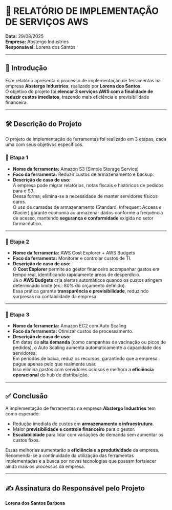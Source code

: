 # 📄 RELATÓRIO DE IMPLEMENTAÇÃO DE SERVIÇOS AWS

**Data:** 29/08/2025  
**Empresa:** Abstergo Industries  
**Responsável:** Lorena dos Santos  

---

## 📌 Introdução
Este relatório apresenta o processo de implementação de ferramentas na empresa **Abstergo Industries**, realizado por **Lorena dos Santos**.  
O objetivo do projeto foi **elencar 3 serviços AWS com a finalidade de reduzir custos imediatos**, trazendo mais eficiência e previsibilidade financeira.

---

## 🛠️ Descrição do Projeto
O projeto de implementação de ferramentas foi realizado em 3 etapas, cada uma com seus objetivos específicos.

### 🔹 Etapa 1
- **Nome da ferramenta:** Amazon S3 (Simple Storage Service)  
- **Foco da ferramenta:** Reduzir custos de armazenamento e backup.  
- **Descrição de caso de uso:**  
  A empresa pode migrar relatórios, notas fiscais e históricos de pedidos para o S3.  
  Dessa forma, elimina-se a necessidade de manter servidores físicos caros.  
  O uso de camadas de armazenamento (Standard, Infrequent Access e Glacier) garante economia ao armazenar dados conforme a frequência de acesso, mantendo **segurança e conformidade** exigida no setor farmacêutico.  

---

### 🔹 Etapa 2
- **Nome da ferramenta:** AWS Cost Explorer + AWS Budgets  
- **Foco da ferramenta:** Monitorar e controlar custos de TI.  
- **Descrição de caso de uso:**  
  O **Cost Explorer** permite ao gestor financeiro acompanhar gastos em tempo real, identificando rapidamente áreas de desperdício.  
  Já o **AWS Budgets** cria alertas automáticos quando os custos atingem determinado limite (ex.: 80% do orçamento definido).  
  Essa prática garante **transparência e previsibilidade**, reduzindo surpresas na contabilidade da empresa.  

---

### 🔹 Etapa 3
- **Nome da ferramenta:** Amazon EC2 com Auto Scaling  
- **Foco da ferramenta:** Otimizar custos de processamento.  
- **Descrição de caso de uso:**  
  Em datas de **alta demanda** (como campanhas de vacinação ou picos de pedidos), o Auto Scaling aumenta automaticamente a capacidade dos servidores.  
  Em períodos de baixa, reduz os recursos, garantindo que a empresa pague apenas pelo que realmente usar.  
  Isso elimina gastos com servidores ociosos e melhora a **eficiência operacional** do hub de distribuição.  

---

## ✅ Conclusão
A implementação de ferramentas na empresa **Abstergo Industries** tem como esperado:  

- Redução imediata de custos em **armazenamento e infraestrutura**.  
- Maior **previsibilidade e controle financeiro** para o gestor.  
- **Escalabilidade** para lidar com variações de demanda sem aumentar os custos fixos.  

Essas melhorias aumentarão a **eficiência e a produtividade** da empresa.  
Recomenda-se a continuidade da utilização das ferramentas implementadas e a busca por novas tecnologias que possam fortalecer ainda mais os processos da empresa.  

---

## ✍️ Assinatura do Responsável pelo Projeto
**Lorena dos Santos Barbosa**  

